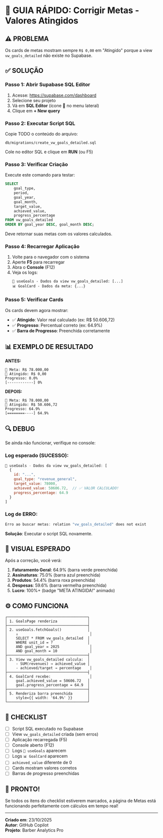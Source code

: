 # 🎯 GUIA RÁPIDO: Corrigir Metas - Valores Atingidos

## ⚠️ PROBLEMA

Os cards de metas mostram sempre `R$ 0,00` em "Atingido" porque a view `vw_goals_detailed` não existe no Supabase.

## ✅ SOLUÇÃO

### Passo 1: Abrir Supabase SQL Editor

1. Acesse: https://supabase.com/dashboard
2. Selecione seu projeto
3. Vá em **SQL Editor** (ícone 📝 no menu lateral)
4. Clique em **+ New query**

### Passo 2: Executar Script SQL

Copie TODO o conteúdo do arquivo:

```
db/migrations/create_vw_goals_detailed.sql
```

Cole no editor SQL e clique em **RUN** (ou F5)

### Passo 3: Verificar Criação

Execute este comando para testar:

```sql
SELECT
    goal_type,
    period,
    goal_year,
    goal_month,
    target_value,
    achieved_value,
    progress_percentage
FROM vw_goals_detailed
ORDER BY goal_year DESC, goal_month DESC;
```

Deve retornar suas metas com os valores calculados.

### Passo 4: Recarregar Aplicação

1. Volte para o navegador com o sistema
2. Aperte **F5** para recarregar
3. Abra o **Console** (F12)
4. Veja os logs:
   ```
   🎯 useGoals - Dados da view vw_goals_detailed: [...]
   📊 GoalCard - Dados da meta: {...}
   ```

### Passo 5: Verificar Cards

Os cards devem agora mostrar:

- ✅ **Atingido**: Valor real calculado (ex: R$ 50.606,72)
- ✅ **Progresso**: Percentual correto (ex: 64.9%)
- ✅ **Barra de Progresso**: Preenchida corretamente

## 📊 EXEMPLO DE RESULTADO

**ANTES:**

```
🎯 Meta: R$ 78.000,00
💎 Atingido: R$ 0,00
Progresso: 0.0%
[------------] 0%
```

**DEPOIS:**

```
🎯 Meta: R$ 78.000,00
💎 Atingido: R$ 50.606,72
Progresso: 64.9%
[========----] 64.9%
```

## 🔍 DEBUG

Se ainda não funcionar, verifique no console:

### Log esperado (SUCESSO):

```javascript
🎯 useGoals - Dados da view vw_goals_detailed: [
  {
    id: "...",
    goal_type: "revenue_general",
    target_value: 78000,
    achieved_value: 50606.72,  // ✅ VALOR CALCULADO!
    progress_percentage: 64.9
  }
]
```

### Log de ERRO:

```javascript
Erro ao buscar metas: relation "vw_goals_detailed" does not exist
```

**Solução**: Executar o script SQL novamente.

## 🎨 VISUAL ESPERADO

Após a correção, você verá:

1. **Faturamento Geral**: 64.9% (barra verde preenchida)
2. **Assinaturas**: 75.0% (barra azul preenchida)
3. **Produtos**: 54.4% (barra roxa preenchida)
4. **Despesas**: 59.6% (barra vermelha preenchida)
5. **Lucro**: 100%+ (badge "META ATINGIDA!" animado)

## ⚙️ COMO FUNCIONA

```
┌─────────────────────────────────────┐
│ 1. GoalsPage renderiza              │
├─────────────────────────────────────┤
│ 2. useGoals.fetchGoals()            │
│    ↓                                 │
│    SELECT * FROM vw_goals_detailed  │
│    WHERE unit_id = ?                │
│    AND goal_year = 2025              │
│    AND goal_month = 10               │
├─────────────────────────────────────┤
│ 3. View vw_goals_detailed calcula:  │
│    - SUM(revenues) → achieved_value │
│    - achieved/target → percentage    │
├─────────────────────────────────────┤
│ 4. GoalCard recebe:                  │
│    goal.achieved_value = 50606.72   │
│    goal.progress_percentage = 64.9  │
├─────────────────────────────────────┤
│ 5. Renderiza barra preenchida       │
│    style={{ width: '64.9%' }}       │
└─────────────────────────────────────┘
```

## 📝 CHECKLIST

- [ ] Script SQL executado no Supabase
- [ ] View `vw_goals_detailed` criada (sem erros)
- [ ] Aplicação recarregada (F5)
- [ ] Console aberto (F12)
- [ ] Logs `🎯 useGoals` aparecem
- [ ] Logs `📊 GoalCard` aparecem
- [ ] `achieved_value` diferente de 0
- [ ] Cards mostram valores corretos
- [ ] Barras de progresso preenchidas

## 🚀 PRONTO!

Se todos os itens do checklist estiverem marcados, a página de Metas está funcionando perfeitamente com cálculos em tempo real!

---

**Criado em**: 23/10/2025  
**Autor**: GitHub Copilot  
**Projeto**: Barber Analytics Pro
